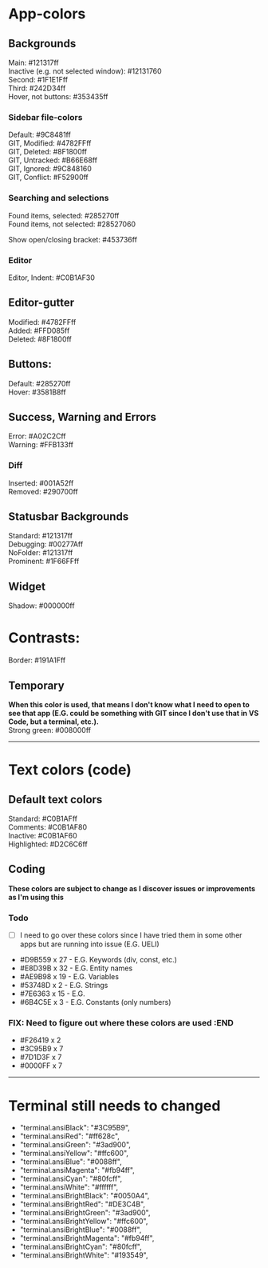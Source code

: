 # App-colors 

<!-- * FINISHED * -->  
## Backgrounds
Main:                                       #121317ff   
Inactive (e.g. not selected window):        #12131760   
Second:                                     #1F1E1Fff    
Third:                                      #242D34ff     
Hover, not buttons:                         #353435ff    

<!-- * FINISHED * -->    
### Sidebar file-colors   
Default:									#9C8481ff   
GIT, Modified:								#4782FFff   
GIT, Deleted:								#8F1800ff   
GIT, Untracked:								#B66E68ff   
GIT, Ignored: 								#9C848160   
GIT, Conflict: 								#F52900ff   

<!-- * FINISHED * -->   
### Searching and selections   
Found items, selected:                      #285270ff   
Found items, not selected:                  #28527060   
     
Show open/closing bracket:                  #453736ff    

<!-- * FINISHED * -->   
### Editor
Editor, Indent:                             #C0B1AF30    

<!-- * FINISHED * -->   
## Editor-gutter
Modified:                                   #4782FFff   
Added:                                      #FFD085ff   
Deleted:                                    #8F1800ff   

<!-- * FINISHED * -->    
## Buttons: 
Default:                                    #285270ff   
Hover:                                      #3581B8ff   

<!-- * FINISHED * -->   
## Success, Warning and Errors
Error:                                      #A02C2Cff   
Warning:                                    #FFB133ff   

<!-- * FINISHED * -->   
### Diff
Inserted:                                   #001A52ff   
Removed:                                    #290700ff    

<!-- * FINISHED * -->    
## Statusbar Backgrounds
Standard: 									#121317ff   
Debugging:                                  #00277Aff   
NoFolder:									#121317ff   
Prominent:									#1F66FFff  

<!-- * FINISHED * -->    
## Widget
Shadow:                                     #000000ff   

<!-- * FINISHED * -->   
# Contrasts:
Border:                                     #191A1Fff   
   
## Temporary
**When this color is used, that means I don't know what I need to open to see that app (E.G. could be something with GIT since I don't use that in VS Code, but a terminal, etc.).**    
Strong green:                               #008000ff    

---

# Text colors (code)
## Default text colors
Standard:                                   #C0B1AFff    
Comments:									#C0B1AF80    
Inactive:                                   #C0B1AF60    
Highlighted:                                #D2C6C6ff    
 
## Coding 
**These colors are subject to change as I discover issues or improvements as I'm using this**   

### Todo
- [ ] I need to go over these colors since I have tried them in some other apps but are running into issue (E.G. UELI)

- #D9B559 x 27 	- E.G. Keywords (div, const, etc.)    
- #E8D39B x 32 	- E.G. Entity names   
- #AE9B98 x 19 	- E.G. Variables    
- #53748D x 2	- E.G. Strings    
- #7E6363 x 15 	- E.G.    
- #6B4C5E x 3	- E.G. Constants (only numbers)    

### FIX: Need to figure out where these colors are used :END   
- #F26419 x 2    
- #3C95B9 x 7    
- #7D1D3F x 7    
- #0000FF x 7   

---

# Terminal still needs to changed
- "terminal.ansiBlack": "#3C95B9", 
- "terminal.ansiRed": "#ff628c", 
- "terminal.ansiGreen": "#3ad900", 
- "terminal.ansiYellow": "#ffc600", 
- "terminal.ansiBlue": "#0088ff", 
- "terminal.ansiMagenta": "#fb94ff", 
- "terminal.ansiCyan": "#80fcff",
- "terminal.ansiWhite": "#ffffff", 
- "terminal.ansiBrightBlack": "#0050A4", 
- "terminal.ansiBrightRed": "#DE3C4B", 
- "terminal.ansiBrightGreen": "#3ad900", 
- "terminal.ansiBrightYellow": "#ffc600", 
- "terminal.ansiBrightBlue": "#0088ff", 
- "terminal.ansiBrightMagenta": "#fb94ff", 
- "terminal.ansiBrightCyan": "#80fcff",
- "terminal.ansiBrightWhite": "#193549", 